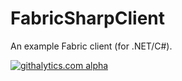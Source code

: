 FabricSharpClient
=================

An example Fabric client (for .NET/C#).

[![githalytics.com alpha](https://cruel-carlota.pagodabox.com/1ab6e39b9218a4621924e9e9c3e85ebe "githalytics.com")](http://githalytics.com/inthefabric/FabricSharpClient)
